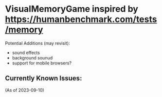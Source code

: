 # VisualMemoryGame inspired by https://humanbenchmark.com/tests/memory

Potential Additions (may revisit):
- sound effects
- background sounud
- support for mobile browsers?

Currently Known Issues:
- 

(As of 2023-09-10)
